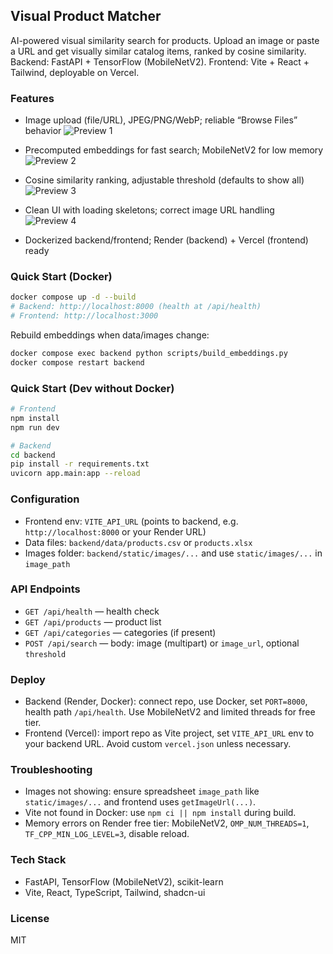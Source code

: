## Visual Product Matcher

AI-powered visual similarity search for products. Upload an image or paste a URL and get visually similar catalog items, ranked by cosine similarity. Backend: FastAPI + TensorFlow (MobileNetV2). Frontend: Vite + React + Tailwind, deployable on Vercel.

### Features
- Image upload (file/URL), JPEG/PNG/WebP; reliable “Browse Files” behavior
  ![Preview 1](https://drive.google.com/uc?export=view&id=1muOWL2n6Ueqqmnsd1vWVC6MbCaaI8Uui)
  
- Precomputed embeddings for fast search; MobileNetV2 for low memory
  ![Preview 2](https://drive.google.com/uc?export=view&id=1fSZLLn_KezXk0MklFodzYETIQhiNd0Ej)
  
- Cosine similarity ranking, adjustable threshold (defaults to show all)
  ![Preview 3](https://drive.google.com/uc?export=view&id=1_vT-UooxdnBGltC7D6SRSoFceXkJ7CZ5)
  
- Clean UI with loading skeletons; correct image URL handling
  ![Preview 4](https://drive.google.com/uc?export=view&id=11ZFn9fk0SvZCmjHEMB5CfVTOB3U_8iKX)
  
- Dockerized backend/frontend; Render (backend) + Vercel (frontend) ready

### Quick Start (Docker)
```sh
docker compose up -d --build
# Backend: http://localhost:8000 (health at /api/health)
# Frontend: http://localhost:3000
```

Rebuild embeddings when data/images change:
```sh
docker compose exec backend python scripts/build_embeddings.py
docker compose restart backend
```

### Quick Start (Dev without Docker)
```sh
# Frontend
npm install
npm run dev

# Backend
cd backend
pip install -r requirements.txt
uvicorn app.main:app --reload
```

### Configuration
- Frontend env: `VITE_API_URL` (points to backend, e.g. `http://localhost:8000` or your Render URL)
- Data files: `backend/data/products.csv` or `products.xlsx`
- Images folder: `backend/static/images/...` and use `static/images/...` in `image_path`

### API Endpoints
- `GET /api/health` — health check
- `GET /api/products` — product list
- `GET /api/categories` — categories (if present)
- `POST /api/search` — body: image (multipart) or `image_url`, optional `threshold`

### Deploy
- Backend (Render, Docker): connect repo, use Docker, set `PORT=8000`, health path `/api/health`. Use MobileNetV2 and limited threads for free tier.
- Frontend (Vercel): import repo as Vite project, set `VITE_API_URL` env to your backend URL. Avoid custom `vercel.json` unless necessary.

### Troubleshooting
- Images not showing: ensure spreadsheet `image_path` like `static/images/...` and frontend uses `getImageUrl(...)`.
- Vite not found in Docker: use `npm ci || npm install` during build.
- Memory errors on Render free tier: MobileNetV2, `OMP_NUM_THREADS=1`, `TF_CPP_MIN_LOG_LEVEL=3`, disable reload.

### Tech Stack
- FastAPI, TensorFlow (MobileNetV2), scikit-learn
- Vite, React, TypeScript, Tailwind, shadcn-ui

### License
MIT
